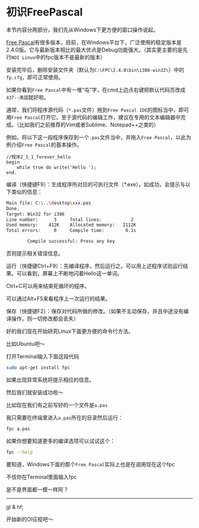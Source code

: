 # 初识FreePascal

本节内容分两部分，我们先从Windows下更方便的窗口操作说起。

[Free Pascal](http://www.freepascal.org/)有很多版本，目前，在Windows平台下，广泛使用的稳定版本是2.4.0版。它与最新版本相比的最大优点是Debug功能强大。（其实更主要的是先行`NOI Linux`中的fpc版本不是最新的版本）

安装完毕后，删除安装文件夹（默认为`C:\FPC\2.4.0\bin\i386-win32\`）中的`fp.cfg`，即可正常使用。

如果你看到`Free Pascal`中有一堆“屯”字，在cmd上边点右键把默认代码页改成`437--美国`就好啦。

通常，我们将程序源代码（`*.pas`文件）拖到`Free Pascal IDE`的图标当中，即可用`Free Pascal`打开它。至于源代码的编辑工作，建议在专用的文本编辑器中完成。（比如我们之前推荐的Vim或者Sublime、Notepad++之类的）

例如，将以下这一段程序保存到一个`.pas`文件当中，并拖入`Free Pascal`，以此为例介绍`Free Pascal`的基本操作。

```Delphi
//程序2_1_1_forever_hello
begin
	while true do write('Hello ');
end.
```

编译（快捷键F9）：生成程序所对应的可执行文件（*.exe），如成功，会提示与以下类似的信息：

```bash
Main file: C:\..\desktop\xxx.pas
Done.
Target: Win32 for i386
Line number:      3     Total lines:           2
Used memory:    412K    Allocated memory:   2112K
Total errors:     0     Compile time:        0.1s

        Compile successful: Press any key
```

否则提示相关错误信息。

运行（快捷键Ctrl+F9）：先编译程序，然后运行之。可以用上述程序试验运行结果。可以看到，屏幕上不断地闪着Hello这一单词。

Ctrl+C可以用来结束死循环的程序。

可以通过Alt+F5来看程序上一次运行的结果。

保存（快捷键F2）：保存对代码所做的修改。（如果不主动保存，并且中途没有编译操作，则一切修改都会丢失）

好的我们现在开始研究Linux下面更方便的命令行方法。

比如Ubuntu吧～

打开Terminal输入下面这段代码

```bash
sudo apt-get install fpc
```

如果出现异常系统将提示相应的信息。

然后我们就安装成功啦～

比如现在我们有之前写好的一个文件是`a.pas`

我只需要在终端里进入`a.pas`所在的目录然后运行：

```bash
fpc a.pas
```
如果你想要知道更多的编译选项可以试试这个：

```bash
fpc --help
```

要知道，Windows下面的那个`Free Pascal`实际上也是在调用现在这个fpc

不信你在Terminal里面输入fpc

是不是界面都一模一样阿？

-------

gl & hf;

开始新的OI征程吧～

